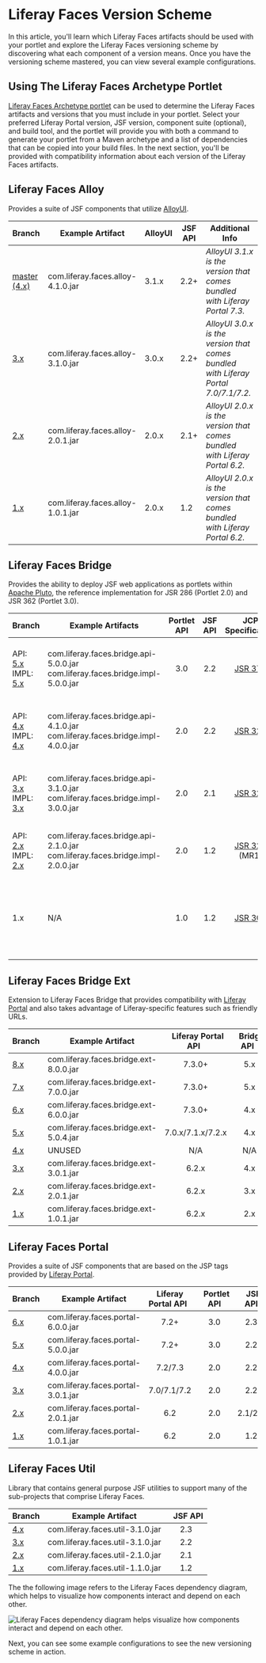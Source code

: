 # Liferay Faces Version Scheme

In this article, you'll learn which Liferay Faces artifacts should be used with your portlet and explore the Liferay Faces versioning scheme by discovering what each component of a version means. Once you have the versioning scheme mastered, you can view several example configurations.

## Using The Liferay Faces Archetype Portlet

[Liferay Faces Archetype portlet](http://liferayfaces.org) can be used to determine the Liferay Faces artifacts and versions that you must include in your portlet. Select your preferred Liferay Portal version, JSF version, component suite (optional), and build tool, and the portlet will provide you with both a command to generate your portlet from a Maven archetype and a list of dependencies that can be copied into your build files. In the next section, you'll be provided with compatibility information about each version of the Liferay Faces artifacts.

## Liferay Faces Alloy

Provides a suite of JSF components that utilize [AlloyUI](http://alloyui.com/).

|Branch|Example Artifact|AlloyUI|JSF API|Additional Info|
|------|----------------|-------|-------|---------------|
|[master \(4.x\)](https://github.com/liferay/liferay-faces-alloy/tree/master)|com.liferay.faces.alloy-4.1.0.jar|3.1.x|2.2+|*AlloyUI 3.1.x is the version that comes bundled with Liferay Portal 7.3.*|
|[3.x](https://github.com/liferay/liferay-faces-alloy/tree/3.x)|com.liferay.faces.alloy-3.1.0.jar|3.0.x|2.2+|*AlloyUI 3.0.x is the version that comes bundled with Liferay Portal 7.0/7.1/7.2.*|
|[2.x](https://github.com/liferay/liferay-faces-alloy/tree/2.x)|com.liferay.faces.alloy-2.0.1.jar|2.0.x|2.1+|*AlloyUI 2.0.x is the version that comes bundled with Liferay Portal 6.2.*|
|[1.x](https://github.com/liferay/liferay-faces-alloy/tree/1.x)|com.liferay.faces.alloy-1.0.1.jar|2.0.x|1.2|*AlloyUI 2.0.x is the version that comes bundled with Liferay Portal 6.2.*|

## Liferay Faces Bridge

Provides the ability to deploy JSF web applications as portlets within [Apache Pluto](https://portals.apache.org/pluto/), the reference implementation for JSR 286 (Portlet 2.0) and JSR 362 (Portlet 3.0).

|Branch|Example Artifacts|Portlet API|JSF API|JCP Specification|Additional Info|
|------|-----------------|:-----------:|:-------:|:-----------------:|---------------|
|API: [5.x](https://github.com/liferay/liferay-faces-bridge-api/tree/5.x)<br/>IMPL: [5.x](https://github.com/liferay/liferay-faces-bridge-impl/tree/5.x)|com.liferay.faces.bridge.api-5.0.0.jar<br/>com.liferay.faces.bridge.impl-5.0.0.jar|3.0|2.2|[JSR 378](https://www.jcp.org/en/jsr/detail?id=378)|*Under "Final Review" by the JCP and scheduled for release in 2020.*|
|API: [4.x](https://github.com/liferay/liferay-faces-bridge-api/tree/4.x)<br/>IMPL: [4.x](https://github.com/liferay/liferay-faces-bridge-impl/tree/4.x)|com.liferay.faces.bridge.api-4.1.0.jar<br/>com.liferay.faces.bridge.impl-4.0.0.jar|2.0|2.2|[JSR 329](https://www.jcp.org/en/jsr/detail?id=329)|*Includes non-standard bridge extensions for JSF 2.2.*|
|API: [3.x](https://github.com/liferay/liferay-faces-bridge-api/tree/3.x)<br/>IMPL: [3.x](https://github.com/liferay/liferay-faces-bridge-impl/tree/3.x)|com.liferay.faces.bridge.api-3.1.0.jar<br/>com.liferay.faces.bridge.impl-3.0.0.jar|2.0|2.1|[JSR 329](https://www.jcp.org/en/jsr/detail?id=329)|*Includes non-standard bridge extensions for JSF 2.1.*|
|API: [2.x](https://github.com/liferay/liferay-faces-bridge-api/tree/2.x)<br/>IMPL: [2.x](https://github.com/liferay/liferay-faces-bridge-impl/tree/2.x)|com.liferay.faces.bridge.api-2.1.0.jar<br/>com.liferay.faces.bridge.impl-2.0.0.jar|2.0|1.2|[JSR 329](https://www.jcp.org/en/jsr/detail?id=329) (MR1)|*Includes support for Maintenance Release 1 (MR1).*|
|1.x|N/A|1.0|1.2|[JSR 301](https://www.jcp.org/en/jsr/detail?id=301)|*N/A (Not Applicable) since Liferay Faces Bridge has never implemented JSR 301.*|

## Liferay Faces Bridge Ext

Extension to Liferay Faces Bridge that provides compatibility with [Liferay Portal](https://liferay.dev/-/portal) and also takes advantage of Liferay-specific features such as friendly URLs.

|Branch           |Example Artifact                  |&nbsp;&nbsp;Liferay Portal API&nbsp;&nbsp;|&nbsp;&nbsp;Bridge API&nbsp;&nbsp;|&nbsp;&nbsp;Portlet API&nbsp;&nbsp;|JSF API|
|-----------------|------------------------------------|:--------------:|:----------:|:-----------:|:-------:|
|[8.x](https://github.com/liferay/liferay-faces-bridge-ext/tree/master)|com.liferay.faces.bridge.ext-8.0.0.jar|7.3.0+|5.x|3.0|2.3|
|[7.x](https://github.com/liferay/liferay-faces-bridge-ext/tree/7.x)|com.liferay.faces.bridge.ext-7.0.0.jar|7.3.0+|5.x|3.0|2.2|
|[6.x](https://github.com/liferay/liferay-faces-bridge-ext/tree/6.x)|com.liferay.faces.bridge.ext-6.0.0.jar|7.3.0+|4.x|2.0|2.2|
|[5.x](https://github.com/liferay/liferay-faces-bridge-ext/tree/5.x)|com.liferay.faces.bridge.ext-5.0.4.jar|7.0.x/7.1.x/7.2.x|4.x|2.0|2.2|
|[4.x](https://github.com/liferay/liferay-faces-bridge-ext/tree/4.x)|UNUSED|N/A|N/A|N/A|N/A|
|[3.x](https://github.com/liferay/liferay-faces-bridge-ext/tree/3.x)|com.liferay.faces.bridge.ext-3.0.1.jar|6.2.x|4.x|2.0|2.2|
|[2.x](https://github.com/liferay/liferay-faces-bridge-ext/tree/2.x)|com.liferay.faces.bridge.ext-2.0.1.jar|6.2.x|3.x|2.0|2.1|
|[1.x](https://github.com/liferay/liferay-faces-bridge-ext/tree/1.x)|com.liferay.faces.bridge.ext-1.0.1.jar|6.2.x|2.x|2.0|1.2|

## Liferay Faces Portal

Provides a suite of JSF components that are based on the JSP tags provided by [Liferay Portal](https://liferay.dev/-/portal).

|Branch|Example Artifact|Liferay Portal API&nbsp;&nbsp;|&nbsp;&nbsp;Portlet API|&nbsp;&nbsp;JSF API|
|------|----------------|:------------------:|:-------:|:-------:|
|[6.x](https://github.com/liferay/liferay-faces-portal/tree/master)|com.liferay.faces.portal-6.0.0.jar|7.2+|3.0|2.3|
|[5.x](https://github.com/liferay/liferay-faces-portal/tree/5.x)|com.liferay.faces.portal-5.0.0.jar|7.2+|3.0|2.2|
|[4.x](https://github.com/liferay/liferay-faces-portal/tree/4.x)|com.liferay.faces.portal-4.0.0.jar|7.2/7.3|2.0|2.2|
|[3.x](https://github.com/liferay/liferay-faces-portal/tree/3.x)|com.liferay.faces.portal-3.0.1.jar|7.0/7.1/7.2|2.0|2.2|
|[2.x](https://github.com/liferay/liferay-faces-portal/tree/2.x)|com.liferay.faces.portal-2.0.1.jar|6.2|2.0|2.1/2.2|
|[1.x](https://github.com/liferay/liferay-faces-portal/tree/1.x)|com.liferay.faces.portal-1.0.1.jar|6.2|2.0|1.2|

## Liferay Faces Util

Library that contains general purpose JSF utilities to support many of the sub-projects that comprise Liferay Faces.

|Branch|Example Artifact|&nbsp;&nbsp;JSF API|
|------|----------------|:-------:|
|[4.x](https://github.com/liferay/liferay-faces-util/tree/4.x)|com.liferay.faces.util-3.1.0.jar|2.3|
|[3.x](https://github.com/liferay/liferay-faces-util/tree/3.x)|com.liferay.faces.util-3.1.0.jar|2.2|
|[2.x](https://github.com/liferay/liferay-faces-util/tree/2.x)|com.liferay.faces.util-2.1.0.jar|2.1|
|[1.x](https://github.com/liferay/liferay-faces-util/tree/1.x)|com.liferay.faces.util-1.1.0.jar|1.2|

The the following image refers to the Liferay Faces dependency diagram, which helps to visualize how components interact and depend on each other.

![Liferay Faces dependency diagram helps visualize how components interact and depend on each other.](./images/01.png)

Next, you can see some example configurations to see the new versioning scheme in action.